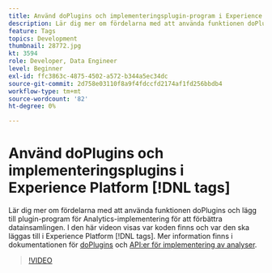```yaml
---
title: Använd doPlugins och implementeringsplugin-program i Experience Platform [!DNL tags]
description: Lär dig mer om fördelarna med att använda funktionen doPlugins och lägg till plugin-program för Analytics-implementering för att förbättra datainsamlingen.
feature: Tags
topics: Development
thumbnail: 28772.jpg
kt: 3594
role: Developer, Data Engineer
level: Beginner
exl-id: ffc3863c-4875-4502-a572-b344a5ec34dc
source-git-commit: 2d758e03110f8a9f4fdccfd2174af1fd256bbdb4
workflow-type: tm+mt
source-wordcount: '82'
ht-degree: 0%

---
```


# Använd doPlugins och implementeringsplugins i Experience Platform [!DNL tags]

Lär dig mer om fördelarna med att använda funktionen doPlugins och lägg till plugin-program för Analytics-implementering för att förbättra datainsamlingen. I den här videon visas var koden finns och var den ska läggas till i Experience Platform [!DNL tags]. Mer information finns i dokumentationen för [doPlugins](https://experienceleague.adobe.com/docs/analytics/implementation/vars/functions/doplugins.html) och [API:er för implementering av analyser](https://experienceleague.adobe.com/docs/analytics/implementation/vars/plugins/impl-plugins.html).

>[!VIDEO](https://video.tv.adobe.com/v/28772/?quality=12&learn=on)
